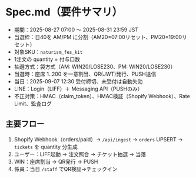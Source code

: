 # Spec.md（要件サマリ）

- 期間：2025-08-27 07:00 〜 2025-08-31 23:59 JST
- 当選枠：日40を AM/PM に分割（AM20=07:00リセット、PM20=19:00リセット）
- 対象SKU：`naturism_fes_kit`
- 1注文の quantity = 付与口数
- 抽選方式：袋方式（AM: WIN20/LOSE230、PM: WIN20/LOSE230）
- 当選時：座席 1..200 を一意割当、QR(JWT)発行、PUSH送信
- 当日：2025-09-07 12:30 受付締切、未受付は自動失効
- LINE：Login（LIFF）＋ Messaging API（PUSHのみ）
- 不正対策：HMAC（claim_token）、HMAC検証（Shopify Webhook）、Rate Limit、監査ログ

## 主要フロー
1) Shopify Webhook（orders/paid）→ `/api/ingest` → `orders` UPSERT → `tickets` を quantity 分生成
2) ユーザー：LIFF起動 → 注文照合 → チケット抽選 → 当落
3) WIN：座席割当 → QR発行 → PUSH
4) 係員：当日 `/staff` でQR検証→チェックイン
